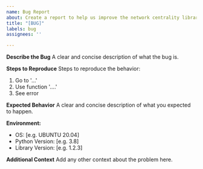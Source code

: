 ```yaml
---
name: Bug Report
about: Create a report to help us improve the network centrality library
title: "[BUG]"
labels: bug
assignees: ''

---
```


**Describe the Bug**
A clear and concise description of what the bug is.

**Steps to Reproduce**
Steps to reproduce the behavior:
1. Go to '...'
2. Use function '....'
3. See error

**Expected Behavior**
A clear and concise description of what you expected to happen.

**Environment:**
 - OS: [e.g. UBUNTU 20.04] 
 - Python Version: [e.g. 3.8]
 - Library Version: [e.g. 1.2.3]

**Additional Context**
Add any other context about the problem here.
